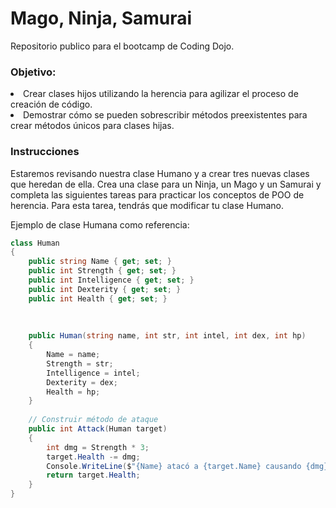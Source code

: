 # Mago, Ninja, Samurai

Repositorio publico para el bootcamp de Coding Dojo.

<h3>Objetivo:</h3>
    <li>Crear clases hijos utilizando la herencia para agilizar el proceso de creación de código.​​​​</li>
    <li>Demostrar cómo se pueden sobrescribir métodos preexistentes para crear métodos únicos para clases hijas. ​​​</li>

<h3>Instrucciones</h3>

<p>Estaremos revisando nuestra clase Humano y a crear tres nuevas clases que heredan de ella.​ Crea una clase para un Ninja, un Mago y un Samurai y completa las siguientes tareas para practicar los conceptos de POO de herencia.​ Para esta tarea, tendrás que modificar tu clase Humano.​

Ejemplo de clase Humana como referencia: ​​​<p>


```cs
class Human
{
    public string Name { get; set; }
    public int Strength { get; set; }
    public int Intelligence { get; set; }
    public int Dexterity { get; set; }
    public int Health { get; set; }
     
 
     
    public Human(string name, int str, int intel, int dex, int hp)
    {
        Name = name;
        Strength = str;
        Intelligence = intel;
        Dexterity = dex;
        Health = hp;
    }
     
    // Construir método de ataque
    public int Attack(Human target)
    {
        int dmg = Strength * 3;
        target.Health -= dmg;
        Console.WriteLine($"{Name} atacó a {target.Name} causando {dmg} daño!");
        return target.Health;
    }
}
```
